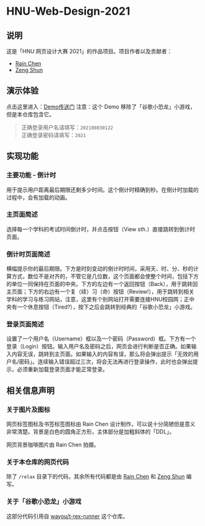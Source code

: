 # HNU-Web-Design-2021

## 说明

这是「HNU 网页设计大赛 2021」的作品项目。项目作者以及贡献者：
- [Rain Chen](https://github.com/Chen-Rain)
- [Zeng Shun](https://github.com/sleepy-chuan)

## 演示体验

点击这里进入：[Demo传送门](https://chen-rain.github.io/projects/demo/login.html)
注意：这个 Demo 移除了「谷歌小恐龙」小游戏，但是本仓库包含它。

> 正确登录用户名请填写：`202108030122`<br>正确登录密码请填写：`2021`

## 实现功能

### 主要功能 - 倒计时

用于提示用户距离最后期限还剩多少时间。这个倒计时精确到秒。在倒计时加载的过程中，会有加载的动画。

### 主页面简述

选择每一个学科的考试时间倒计时，并点击按钮（View sth.）直接跳转到倒计时页面。

### 倒计时页面简述

横幅提示你的最后期限。下方是时刻变动的倒计时时间，采用天、时、分、秒的计算方式，数位不是对齐的，不管它是几位数，这个页面都会使整个时间，包括下方的单位一同保持在页面的中央。下方的左边有一个返回按钮（Back），用于跳转回主页面；下方的右边有一个复（续）习（命）按钮（Review!），用于跳转到相关学科的学习与练习网站，注意，这里有个别网站打开需要连接HNU校园网；正中央有一个休息按钮（Tired?），按下之后会跳转到经典的「谷歌小恐龙」小游戏。

### 登录页面简述

设置了一个用户名（Username）框以及一个密码（Password）框。下方有一个登录（Login）按钮。输入用户名及密码之后，网页会进行判断是否正确。如果输入内容无误，跳转到主页面。如果输入的内容有误，那么将会弹出提示「无效的用户名/密码」。连续输入错误超过三次，将会无法再进行登录操作，此时也会弹出提示，必须重新加载登录页面才能正常登录。

## 相关信息声明

### 关于图片及图标

网页标签图标及书签标签图标由 Rain Chen 设计制作，可以说十分简陋但是意义非常清楚。背景是白色的圆角正方形，主体部分是加粗斜体的「DDL」。

网页背景咖啡图片由 Rain Chen 拍摄。

### 关于本仓库的网页代码

除了 `/relax` 目录下的代码，其余所有代码都是由 [Rain Chen](https://github.com/Chen-Rain) 和 [Zeng Shun](https://github.com/sleepy-chuan) 编写。

### 关于「谷歌小恐龙」小游戏

这部分代码引用自 [wayou/t-rex-runner](https://github.com/wayou/t-rex-runner) 这个仓库。

